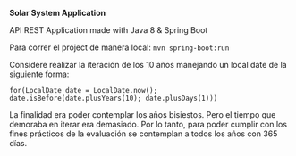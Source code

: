 **Solar System Application**

API REST Application made with Java 8 & Spring Boot

Para correr el project de manera local:
`mvn spring-boot:run`

Considere realizar la iteración de los 10 años manejando un local date de la siguiente forma:

`for(LocalDate date = LocalDate.now(); date.isBefore(date.plusYears(10); date.plusDays(1)))
`

La finalidad era poder contemplar los años bisiestos. Pero el tiempo que demoraba en iterar era demasiado. Por lo tanto, para poder cumplir con los fines prácticos de la evaluación se contemplan a todos los años con 365 días. 